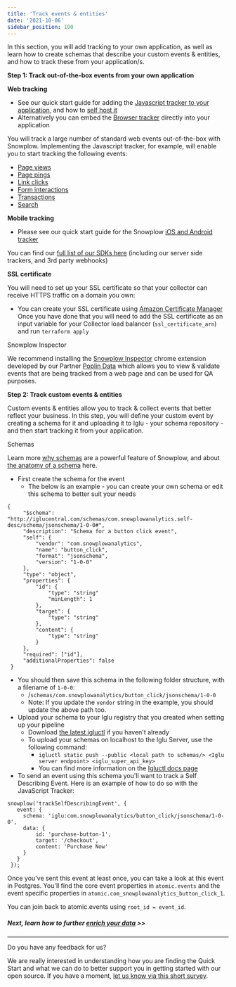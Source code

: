 ```yaml
---
title: 'Track events & entities'
date: '2021-10-06'
sidebar_position: 100
---
```


In this section, you will add tracking to your own application, as well as learn how to create schemas that describe your custom events & entities, and how to track these from your application/s.

**Step 1: Track out-of-the-box events from your own application**

**Web tracking**

- See our quick start guide for adding the [Javascript tracker to your application](/docs/collecting-data/collecting-from-own-applications/javascript-trackers/javascript-tracker/web-quick-start-guide/index.md), and how to [self host it](/docs/collecting-data/collecting-from-own-applications/javascript-trackers/javascript-tracker/self-hosting-the-javascript-tracker/index.md)
- Alternatively you can embed the [Browser tracker](/docs/collecting-data/collecting-from-own-applications/javascript-trackers/browser-tracker/index.md) directly into your application

You will track a large number of standard web events out-of-the-box with Snowplow. Implementing the Javascript tracker, for example, will enable you to start tracking the following events:

- [Page views](/docs/collecting-data/collecting-from-own-applications/javascript-trackers/javascript-tracker/javascript-tracker-v3/tracking-events/index.md#page-views)
- [Page pings](/docs/collecting-data/collecting-from-own-applications/javascript-trackers/javascript-tracker/javascript-tracker-v3/tracking-events/index.md#activity-tracking-page-pings)
- [Link clicks](/docs/collecting-data/collecting-from-own-applications/javascript-trackers/javascript-tracker/javascript-tracker-v3/tracking-events/index.md#link-click-tracking)
- [Form interactions](/docs/collecting-data/collecting-from-own-applications/javascript-trackers/javascript-tracker/javascript-tracker-v3/tracking-events/index.md#form-tracking)
- [Transactions](/docs/collecting-data/collecting-from-own-applications/javascript-trackers/javascript-tracker/javascript-tracker-v3/tracking-events/index.md#ecommerce-tracking)
- [Search](/docs/collecting-data/collecting-from-own-applications/javascript-trackers/javascript-tracker/javascript-tracker-v3/tracking-events/index.md#tracksitesearch)

**Mobile tracking**

- Please see our quick start guide for the Snowplow [iOS and Android tracker](/docs/collecting-data/collecting-from-own-applications/mobile-trackers/installation-and-set-up/index.md)

You can find our [full list of our SDKs here](/docs/collecting-data/collecting-from-own-applications/index.md) (including our server side trackers, and 3rd party webhooks)

**SSL certificate**

You will need to set up your SSL certificate so that your collector can receive HTTPS traffic on a domain you own:

- You can create your SSL certificate using [Amazon Certificate Manager](https://aws.amazon.com/certificate-manager/) Once you have done that you will need to add the SSL certificate as an input variable for your Collector load balancer (`ssl_certificate_arn`) and run `terraform apply`

Snowplow Inspector

We recommend installing the [Snowplow Inspector](https://chrome.google.com/webstore/detail/snowplow-inspector/maplkdomeamdlngconidoefjpogkmljm?hl=en) chrome extension developed by our Partner [Poplin Data](https://poplindata.com/) which allows you to view & validate events that are being tracked from a web page and can be used for QA purposes.

**Step 2: Track custom events & entities**

Custom events & entities allow you to track & collect events that better reflect your business. In this step, you will define your custom event by creating a schema for it and uploading it to Iglu - your schema repository - and then start tracking it from your application.

Schemas

Learn more [why schemas](/docs/understanding-tracking-design/understanding-schemas-and-validation/index.md) are a powerful feature of Snowplow, and about [the anatomy of a schema](/docs/understanding-tracking-design/understanding-schemas-and-validation/index.md#the-anatomy-of-a-schema) here.

- First create the schema for the event
  - The below is an example - you can create your own schema or edit this schema to better suit your needs

```
{
     "$schema": "http://iglucentral.com/schemas/com.snowplowanalytics.self-desc/schema/jsonschema/1-0-0#",
     "description": "Schema for a button click event",
     "self": {
         "vendor": "com.snowplowanalytics",
         "name": "button_click",
         "format": "jsonschema",
         "version": "1-0-0"
     },
     "type": "object",
     "properties": {
         "id": {
             "type": "string"
             "minLength": 1
         },
         "target": {
             "type": "string"
         },
         "content": {
             "type": "string"
         }
     },
     "required": ["id"],
     "additionalProperties": false
 }
```

- You should then save this schema in the following folder structure, with a filename of `1-0-0`:
  - /`schemas/com.snowplowanalytics/button_click/jsonschema/1-0-0`
  - Note: If you update the `vendor` string in the example, you should update the above path too.
- Upload your schema to your Iglu registry that you created when setting up your pipeline
  - Download [the latest igluctl](/docs/pipeline-components-and-applications/iglu/igluctl-2/index.md) if you haven't already
  - To upload your schemas on localhost to the Iglu Server, use the following command:
    - `igluctl static push --public <local path to schemas/> <Iglu server endpoint> <iglu_super_api_key>`
    - You can find more information on the [Igluctl docs page](/docs/pipeline-components-and-applications/iglu/igluctl-2/index.md#static-push)
- To send an event using this schema you'll want to track a Self Describing Event. Here is an example of how to do so with the JavaScript Tracker:

```
snowplow('trackSelfDescribingEvent', {
   event: {
     schema: 'iglu:com.snowplowanalytics/button_click/jsonschema/1-0-0',
     data: {
         id: 'purchase-button-1',
         target: '/checkout',
         content: 'Purchase Now'
     }
   }
 });
```

Once you've sent this event at least once, you can take a look at this event in Postgres. You'll find the core event properties in `atomic.events` and the event specific properties in `atomic.com_snowplowanalytics_button_click_1`.

You can join back to atomic.events using `root_id = event_id`.

##### Next, learn how to further [enrich your data](/docs/open-source-quick-start/further-exploration/further-enrich-or-transform-your-data/index.md) >>

---

Do you have any feedback for us?

We are really interested in understanding how you are finding the Quick Start and what we can do to better support you in getting started with our open source. If you have a moment, [let us know via this short survey](https://forms.gle/rKEqpFxwTfLjhQzR6).
